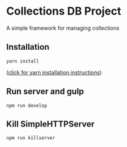# Collections DB Project
A simple framework for managing collections

## Installation
`yarn install`

([click for yarn installation instructions](https://yarnpkg.com/docs/install))

## Run server and gulp
`npm run develop`

## Kill SimpleHTTPServer
`npm run killserver`